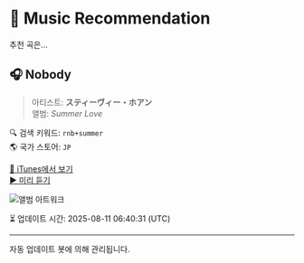 
# 🎵 Music Recommendation

추천 곡은...

## 🎧 Nobody  
> 아티스트: **スティーヴィー・ホアン**  
> 앨범: _Summer Love_  

🔍 검색 키워드: `rnb+summer`  
🌎 국가 스토어: `JP`

[🔗 iTunes에서 보기](https://music.apple.com/jp/album/nobody/445583715?i=445583777&uo=4)  
[▶️ 미리 듣기](https://audio-ssl.itunes.apple.com/itunes-assets/AudioPreview125/v4/a8/1d/a7/a81da715-8214-69fb-43ec-28fc6edec895/mzaf_15176004547393879389.plus.aac.p.m4a)

![앨범 아트워크](https://is1-ssl.mzstatic.com/image/thumb/Music/b0/f6/a1/mzi.bvrmfxns.jpg/100x100bb.jpg)

⏳ 업데이트 시간: 2025-08-11 06:40:31 (UTC)

---
자동 업데이트 봇에 의해 관리됩니다.
